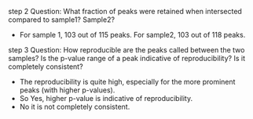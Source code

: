 step 2 Question: What fraction of peaks were retained when intersected compared to sample1? Sample2?
- For sample 1, 103 out of 115 peaks. For sample2, 103 out of 118 peaks. 

step 3 Question: How reproducible are the peaks called between the two samples? Is the p-value range of a peak indicative of reproducibility? Is it completely consistent?
- The reproducibility is quite high, especially for the more prominent peaks (with higher p-values). 
- So Yes, higher p-value is indicative of reproducibility. 
- No it is not completely consistent.
